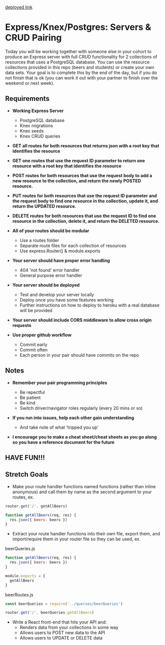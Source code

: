 [deployed link](https://git.heroku.com/whispering-beach-28438.git)


# Express/Knex/Postgres: Servers & CRUD Pairing

Today you will be working together with someone else in your cohort to produce an Express server with full CRUD functionality for 2 collections of resources that uses a PostgreSQL database. You can use the resource collections provided in this repo (beers and students) or create your own data sets. Your goal is to complete this by the end of the day, but if you do not finish that is ok (you can work it out with your partner to finish over the weekend or next week).

## Requirements

* **Working Express Server**
  - PostgreSQL database
  - Knex migrations
  - Knex seeds
  - Knex CRUD queries

* **GET all routes for both resources that returns json with a root key that identifies the resource**

* **GET one routes that use the request ID parameter to return one resource with a root key that identifies the resource**

* **POST routes for both resources that use the request body to add a new resource to the collection, and return the newly POSTED resource.**

* **PUT routes for both resources that use the request ID parameter and the request body to find one resource in the collection, update it, and return the UPDATED resource.**

* **DELETE routes for both resources that use the request ID to find one resource in the collection, delete it, and return the DELETED resource.**

* **All of your routes should be modular**
  - Use a routes folder
  - Separate route files for each collection of resources
  - Use express.Router() & module.exports

* **Your server should have proper error handling**
  - 404 'not found' error handler
  - General purpose error handler

* **Your server should be deployed**
  - Test and develop your server locally
  - Deploy once you have some features working
  - Further instructions on how to deploy to heroku with a real database will be provided

* **Your server should include CORS middleware to allow cross origin requests**

* **Use proper github workflow**
  - Commit early
  - Commit often
  - Each person in your pair should have commits on the repo

## Notes

* **Remember your pair programming principles**
  - Be repectful
  - Be patient
  - Be kind
  - Switch driver/navigator roles regularly (every 20 mins or so)

* **If you run into issues, help each other gain understanding**
  - And take note of what 'tripped you up'

* **I encourage you to make a cheat sheet/cheat sheets as you go along so you have a reference document for the future**

## HAVE FUN!!!

## Stretch Goals

* Make your route handler functions named functions (rather than inline anonymous) and call them by name as the second argument to your routes, ex.

```js
router.get('/', getAllBeers)

function getAllBeers(req, res) {
  res.json({ beers: beers })
}
```

* Extract your route handler functions into their own file, export them, and import/require them in your router file so they can be used, ex.

beerQueries.js
```js
function getAllBeers(req, res) {
  res.json({ beers: beers })
}

module.exports = {
  getAllBeers
}
```
beerRoutes.js
```js
const beerQueries = require('../queries/beerQueries')

router.get('/', beerQueries.getAllBeers)
```

* Write a React front-end that hits your API and:
  - Renders data from your collections in some way
  - Allows users to POST new data to the API
  - Allows users to UPDATE or DELETE data
